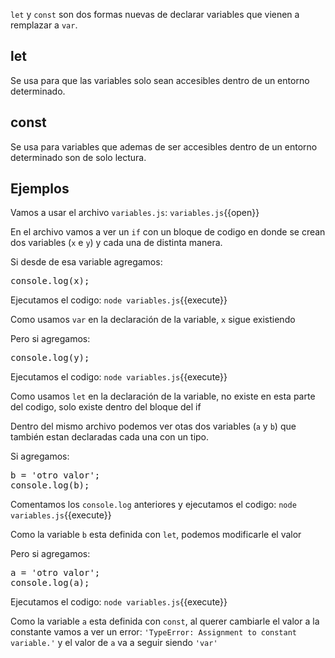 `let` y `const` son dos formas nuevas de declarar variables que vienen a remplazar a `var`.

## let
Se usa para que las variables solo sean accesibles dentro de un entorno determinado.

## const
Se usa para variables que ademas de ser accesibles dentro de un entorno determinado son de solo lectura.

## Ejemplos
Vamos a usar el archivo `variables.js`: `variables.js`{{open}}

En el archivo vamos a ver un `if` con un bloque de codigo en donde se crean dos variables (`x` e `y`) y cada una de distinta manera.

Si desde de esa variable agregamos:
<pre class="file" data-filename="variables.js" data-target="append">console.log(x);
</pre>

Ejecutamos el codigo: `node variables.js`{{execute}}

Como usamos `var` en la declaración de la variable, `x` sigue existiendo

Pero si agregamos:
<pre class="file" data-filename="variables.js" data-target="append">console.log(y);
</pre>

Ejecutamos el codigo: `node variables.js`{{execute}}

Como usamos `let` en la declaración de la variable, no existe en esta parte del codigo, solo existe dentro del bloque del if

Dentro del mismo archivo podemos ver otas dos variables (`a` y `b`) que también estan declaradas cada una con un tipo.

Si agregamos:
<pre class="file" data-filename="variables.js" data-target="append">
b = 'otro valor';
console.log(b);
</pre>

Comentamos los `console.log` anteriores y ejecutamos el codigo: `node variables.js`{{execute}}

Como la variable `b` esta definida con `let`, podemos modificarle el valor

Pero si agregamos:
<pre class="file" data-filename="variables.js" data-target="append">
a = 'otro valor';
console.log(a);
</pre>

Ejecutamos el codigo: `node variables.js`{{execute}}

Como la variable `a` esta definida con `const`, al querer cambiarle el valor a la constante vamos a ver un error: `'TypeError: Assignment to constant variable.'` y el valor de `a` va a seguir siendo `'var'`